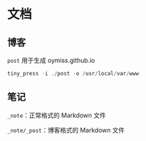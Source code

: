 # 文档

## 博客

`post` 用于生成 oymiss.github.io

```cpp
tiny_press -i ./post -o /usr/local/var/www
```

## 笔记

`_note`：正常格式的 Markdown 文件

`_note/_post`：博客格式的 Markdown 文件
